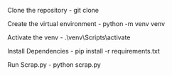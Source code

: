 Clone the repository - git clone 

Create the virtual environment - python -m venv venv

Activate the venv - .\venv\Scripts\activate  

Install Dependencies - pip install -r requirements.txt

Run Scrap.py - python scrap.py
